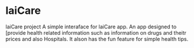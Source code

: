 # laiCare
laiCare project
A simple interaface for laiCare app.
An app designed to [provide health related information such as information on drugs and theitr prices and also Hospitals.
It alson has the fun feature for simple health tips.
